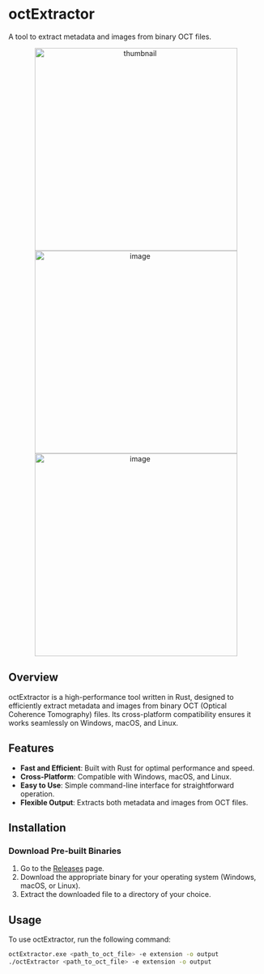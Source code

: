 # octExtractor

A tool to extract metadata and images from binary OCT files.

<p align="center">
  <img src="https://github.com/witedev/octExtractor/assets/159720725/4f56eb53-53fd-4426-9d49-9837e28c0afd" alt="thumbnail" width="400" />
  <img src="https://github.com/witedev/octExtractor/assets/159720725/a60bf954-7963-40cb-bc11-06f45a0ec337" alt="image" width="400" />
  <img src="https://github.com/witedev/octExtractor/assets/159720725/cefb1cb8-ae80-41a1-bebf-987e6c361665" alt="image" width="400" />


</p>

## Overview

octExtractor is a high-performance tool written in Rust, designed to efficiently extract metadata and images from binary OCT (Optical Coherence Tomography) files. Its cross-platform compatibility ensures it works seamlessly on Windows, macOS, and Linux.

## Features

- **Fast and Efficient**: Built with Rust for optimal performance and speed.
- **Cross-Platform**: Compatible with Windows, macOS, and Linux.
- **Easy to Use**: Simple command-line interface for straightforward operation.
- **Flexible Output**: Extracts both metadata and images from OCT files.

## Installation

### Download Pre-built Binaries

1. Go to the [Releases](https://github.com/witedev/octExtractor/releases) page.
2. Download the appropriate binary for your operating system (Windows, macOS, or Linux).
3. Extract the downloaded file to a directory of your choice.

## Usage

To use octExtractor, run the following command:

```sh
octExtractor.exe <path_to_oct_file> -e extension -o output
./octExtractor <path_to_oct_file> -e extension -o output
